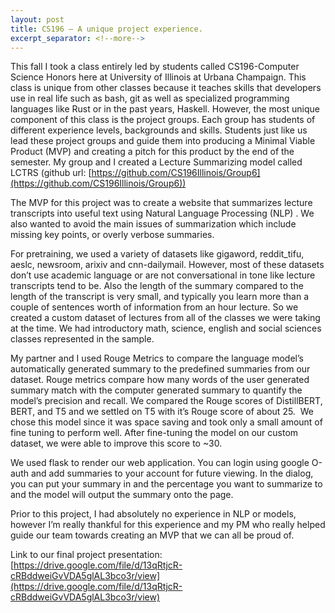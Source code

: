 ```yaml
---
layout: post
title: CS196 — A unique project experience.
excerpt_separator: <!--more-->
---
```


<!--more-->
This fall I took a class entirely led by students called CS196-Computer Science Honors here at University of Illinois at Urbana Champaign. This class is unique from other classes because it teaches skills that developers use in real life such as bash, git as well as specialized programming languages like Rust or in the past years, Haskell. However, the most unique component of this class is the project groups. Each group has students of different experience levels, backgrounds and skills. Students just like us lead these project groups and guide them into producing a Minimal Viable Product (MVP) and creating a pitch for this product by the end of the semester. My group and I created a Lecture Summarizing model called LCTRS (github url: [https://github.com/CS196Illinois/Group6](https://github.com/CS196Illinois/Group6))

The MVP for this project was to create a website that summarizes lecture transcripts into useful text using Natural Language Processing (NLP) . We also wanted to avoid the main issues of summarization which include missing key points, or overly verbose summaries.

For pretraining, we used a variety of datasets like gigaword, reddit_tifu, aeslc, newsroom, arixiv and cnn-dailymail. However, most of these datasets don’t use academic language or are not conversational in tone like lecture transcripts tend to be. Also the length of the summary compared to the length of the transcript is very small, and typically you learn more than a couple of sentences worth of information from an hour lecture. So we created a custom dataset of lectures from all of the classes we were taking at the time. We had introductory math, science, english and social sciences classes represented in the sample.

My partner and I used Rouge Metrics to compare the language model’s automatically generated summary to the predefined summaries from our dataset. Rouge metrics compare how many words of the user generated summary match with the computer generated summary to quantify the model’s precision and recall. We compared the Rouge scores of DistillBERT, BERT, and T5 and we settled on T5 with it’s Rouge score of about 25.  We chose this model since it was space saving and took only a small amount of fine tuning to perform well. After fine-tuning the model on our custom dataset, we were able to improve this score to ~30.

We used flask to render our web application. You can login using google O-auth and add summaries to your account for future viewing. In the dialog, you can put your summary in and the percentage you want to summarize to and the model will output the summary onto the page.

Prior to this project, I had absolutely no experience in NLP or models, however I’m really thankful for this experience and my PM who really helped guide our team towards creating an MVP that we can all be proud of.

Link to our final project presentation: [https://drive.google.com/file/d/13qRtjcR-cRBddweiGvVDA5glAL3bco3r/view](https://drive.google.com/file/d/13qRtjcR-cRBddweiGvVDA5glAL3bco3r/view)